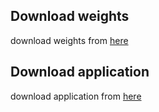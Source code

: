 ## Download weights
download weights from [here](https://drive.google.com/drive/folders/1hjurLQDz7i_Pn3DxD5TdeZP-bZ63M2Ao?usp=sharing)  

## Download application
download application from [here](https://drive.google.com/drive/folders/1Sw_0UWEIE0ibT3U7Q42wPbBWNhvzL6nM?usp=sharing)  
